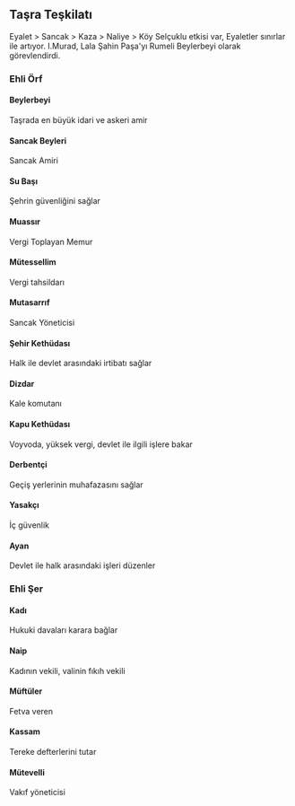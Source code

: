 ## Taşra Teşkilatı
Eyalet > Sancak > Kaza > Naliye > Köy
Selçuklu etkisi var, Eyaletler sınırlar ile artıyor. I.Murad, Lala Şahin Paşa'yı Rumeli Beylerbeyi olarak görevlendirdi.

### Ehli Örf

#### Beylerbeyi
Taşrada en büyük idari ve askeri amir

#### Sancak Beyleri
Sancak Amiri

#### Su Başı
Şehrin güvenliğini sağlar

#### Muassır
Vergi Toplayan Memur

#### Mütessellim
Vergi tahsildarı

#### Mutasarrıf
Sancak Yöneticisi

#### Şehir Kethüdası
Halk ile devlet arasındaki irtibatı sağlar

#### Dizdar
Kale komutanı

#### Kapu Kethüdası
Voyvoda, yüksek vergi, devlet ile ilgili işlere bakar

#### Derbentçi
Geçiş yerlerinin muhafazasını sağlar

#### Yasakçı
İç güvenlik

#### Ayan
Devlet ile halk arasındaki işleri düzenler

### Ehli Şer

#### Kadı
Hukuki davaları karara bağlar

#### Naip
Kadının vekili, valinin fıkıh vekili

#### Müftüler
Fetva veren

#### Kassam
Tereke defterlerini tutar

#### Mütevelli
Vakıf yöneticisi
